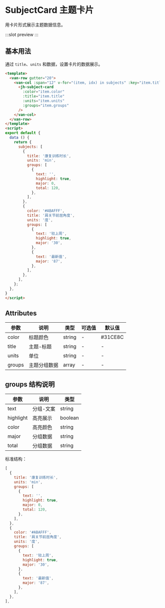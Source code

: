 # SubjectCard 主题卡片

用卡片形式展示主题数据信息。

:::slot preview
<ClientOnly>
  <jh-subject-card-demo />
</ClientOnly>
:::

## 基本用法

通过 `title`、`units` 和数据，设置卡片的数据展示。

```html
<template>
  <van-row gutter="20">
    <van-col :span="12" v-for="(item, idx) in subjects" :key="item.title">
      <jh-subject-card
        :color="item.color"
        :title="item.title"
        :units="item.units"
        :groups="item.groups"
      />
    </van-col>
  </van-row>
</template>
<script>
export default {
  data () {
    return {
      subjects: [
        {
          title: '康复训练时长',
          units: 'min',
          groups: [
            {
              text: '',
              highlight: true,
              major: 0,
              total: 120,
            },
          ],
        },
        {
          color: '#ABAFFF',
          title: '肩关节前屈角度',
          units: '度',
          groups: [
            {
              text: '较上周',
              highlight: true,
              major: '30',
            },
            {
              text: '最新值',
              major: '87',
            },
          ],
        },
      ],
    };
  },
}
</script>
```

## Attributes

| 参数              | 说明                             | 类型            | 可选值 | 默认值 |
| -----------------| -------------------------------- | --------------- | ------ | ------ |
| color | 标题颜色 | string | - | #31CE8C |
| title | 主题-标题 | string | - | - |
| units | 单位 | string | - | - |
| groups | 主题分组数据 | array | - | - |

## groups 结构说明

| 参数 | 说明 | 类型 |
| --- | --- | --- |
| text | 分组-文案 | string | 可为空 |
| highlight | 高亮展示 | boolean | 默认 false，可为空 |
| color | 高亮颜色 | string | - | #31CE8C |
| major | 分组数据 | string | 主要数据，只展示第一个时，total 可不传 |
| total | 分组数据 | string | - |

标准结构：

```js
[
  {
    title: '康复训练时长',
    units: 'min',
    groups: [
      {
        text: '',
        highlight: true,
        major: 0,
        total: 120,
      },
    ],
  },
  {
    color: '#ABAFFF',
    title: '肩关节前屈角度',
    units: '度',
    groups: [
      {
        text: '较上周',
        highlight: true,
        major: '30',
      },
      {
        text: '最新值',
        major: '87',
      },
    ],
  },
],
```
